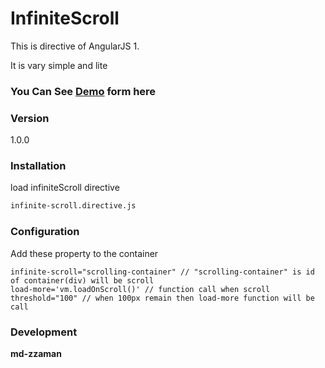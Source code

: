 # InfiniteScroll
This is directive of AngularJS 1.

It is vary simple and lite

### You Can See [Demo] form here
### Version
1.0.0

### Installation
load infiniteScroll directive

```sh
infinite-scroll.directive.js
```
### Configuration
Add these property to the container
```
infinite-scroll="scrolling-container" // "scrolling-container" is id of container(div) will be scroll
load-more='vm.loadOnScroll()' // function call when scroll
threshold="100" // when 100px remain then load-more function will be call
```

### Development
**md-zzaman**

   [Demo]: <https://mdzzaman.github.io/InfiniteScroll/index.html>
  

